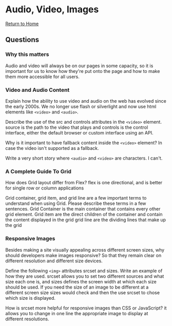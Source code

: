# Audio, Video, Images

[Return to Home](https://sethppierce.github.io/reading-notes)

## Questions

### Why this matters

Audio and video will always be on our pages in some capacity, so it is important for us to know how they're put onto the page and how to make them more accessible for all users.

### Video and Audio Content

Explain how the ability to use video and audio on the web has evolved since the early 2000s. We no longer use flash or silverlight and now use html elements like `<video>` and `<audio>`.

Describe the use of the src and controls attributes in the `<video>` element. source is the path to the video that plays and controls is the control interface, either the default browser or custom interface using an API.

Why is it important to have fallback content inside the `<video>` element? In case the video isn't supported as a fallback.

Write a very short story where `<audio>` and `<video>` are characters. I can't.

### A Complete Guide To Grid

How does Grid layout differ from Flex? flex is one directional, and is better for single row or column applications

Grid container, grid item, and grid line are a few important terms to understand when using Grid. Please describe these terms in a few sentences.
Grid Container is the main container that contains every other grid element.
Grid item are the direct children of the container and contain the content displayed in the grid
grid line are the dividing lines that make up the grid

### Responsive Images

Besides making a site visually appealing across different screen sizes, why should developers make images responsive? So that they remain clear on different resolution and different size devices.

Define the following `<img>` attributes srcset and sizes. Write an example of how they are used. srcset allows you to set two different sources and what size each one is, and sizes defines the screen width at which each size should be used.
If you need the size of an image to be different at a different screen size sizes would check and then the use srcset to chose which size is displayed.

How is srcset more helpful for responsive images than CSS or JavaScript? it allows you to change in one line the appropriate image to display at different resolutions.
